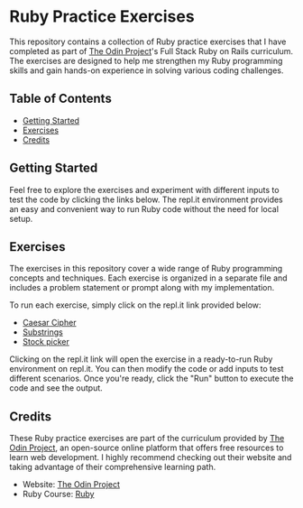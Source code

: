 # Ruby Practice Exercises

This repository contains a collection of Ruby practice exercises that I have completed as part of [The Odin Project](https://www.theodinproject.com/)'s Full Stack Ruby on Rails curriculum. The exercises are designed to help me strengthen my Ruby programming skills and gain hands-on experience in solving various coding challenges.

## Table of Contents

- [Getting Started](#getting-started)
- [Exercises](#exercises)
- [Credits](#credits)

## Getting Started

Feel free to explore the exercises and experiment with different inputs to test the code by clicking the links below. The repl.it environment provides an easy and convenient way to run Ruby code without the need for local setup.

## Exercises

The exercises in this repository cover a wide range of Ruby programming concepts and techniques. Each exercise is organized in a separate file and includes a problem statement or prompt along with my implementation.

To run each exercise, simply click on the repl.it link provided below:

- [Caesar Cipher](https://replit.com/@Petahs/caesar-cipher#main.rb)
- [Substrings](https://replit.com/@Petahs/substrings#main.rb)
- [Stock picker](https://replit.com/@Petahs/stock-picker#main.rb)

Clicking on the repl.it link will open the exercise in a ready-to-run Ruby environment on repl.it. You can then modify the code or add inputs to test different scenarios. Once you're ready, click the "Run" button to execute the code and see the output.

## Credits

These Ruby practice exercises are part of the curriculum provided by [The Odin Project](https://www.theodinproject.com/), an open-source online platform that offers free resources to learn web development. I highly recommend checking out their website and taking advantage of their comprehensive learning path.

- Website: [The Odin Project](https://www.theodinproject.com/)
- Ruby Course: [Ruby](https://www.theodinproject.com/paths/full-stack-ruby-on-rails/courses/ruby)
